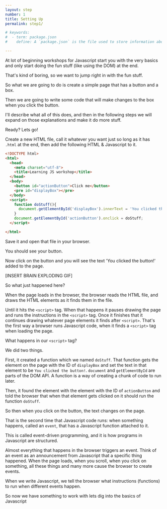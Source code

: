 ```yaml
---
layout: step
number: 1
title: Setting Up
permalink: step1/

# keywords:
#  - term: package.json
#    define: A `package.json` is the file used to store information about a Node.js project, such as its name and its dependencies. Read more [here](https://docs.npmjs.com/files/package.json).

---
```


At lot of beginning workshops for Javascript start you with the very basics and only start doing the fun stuff (like using the DOM) at the end.

That's kind of boring, so we want to jump right in with the fun stuff.

So what we are going to do is create a simple page that has a button and a box.

Then we are going to write some code that will make changes to the box when you click the button.

I'll describe what all of this does, and then in the following steps we will expand on those explanations and make it do more stuff.

Ready?  Lets go!

Create a new HTML file, call it whatever you want just so long as it has `.html` at the end, then add the following HTML & Javascript to it.

```html
<!DOCTYPE html>
<html>
  <head>
    <meta charset="utf-8">
    <title>Learning JS workshop</title>
  </head>
  <body>
    <button id="actionButton">Click me</button>
    <pre id="displayBox"></pre>
  </body>
  <script>
    function doStuff(){
      document.getElementById('displayBox').innerText = 'You clicked the button!';
    }
    document.getElementById('actionButton').onclick = doStuff;
  </script>

</html>
```

Save it and open that file in your browser.

You should see your button.

Now click on the button and you will see the text 'You clicked the button!' added to the page.

[INSERT BRAIN EXPLODING GIF]

So what just happened here?

When the page loads in the browser, the browser reads the HTML file, and draws the HTML elements as it finds them in the file.  

Until it hits the `<script>` tag.  When that happens it pauses drawing the page and runs the instructions in the `<script>` tag.  Once it finishes that it continues drawing whatever page elements it finds after `<script>`.  That's the first way a browser runs Javascript code, when it finds a `<script>` tag when loading the page.

What happens in our `<script>` tag?

We did two things.  

First, it created a function which we named `doStuff`.  That function gets the element on the page with the ID of `displayBox` and set the text in that element to be `You clicked the button!`.  `document` and `getElementById` are parts of the DOM API.  A function is a way of creating a chunk of code to run later.

Then, it found the element with the element with the ID of `actionButton` and told the browser that when that element gets clicked on it should run the function `doStuff`.

So then when you click on the button, the text changes on the page.  

That is the second time that Javascript code runs: when something happens, called an `event`, that has a Javascript function attached to it.

This is called event-driven programming, and it is how programs in Javascript are structured.

Almost everything that happens in the browser triggers an event. Think of an event as an announcement from Javascript that a specific thing happened. When the page loads, when you scroll, when you click on something, all these things and many more cause the browser to create events.

When we write Javascript, we tell the browser what instructions (functions) to run when different events happen.

So now we have something to work with lets dig into the basics of Javascript

<!-- ## Script placement

You can actually put script tags anywhere in a page.  And you can use more than one.

Does it matter where the `<script>` tags go?

Remember how I said that the browser pauses updating page elements when it encounters a `<script>`?

In our page we have the `<script>` after `<body>`.  What do you think will happen if you were to put it before `<body>`?

Try it.  

The page will load but the button does nothing?  Why?

If you open up your browser developer tools and go to the console tab you will see an error something like this:

```
TypeError: document.getElementById(...) is null
```

This error occurs when the page loads.  Refresh the page to see.

This line is the one that tried to assign our `doStuff` function to the `click` event of the `actionButton` button.  But because the `script` tag was before the button in the page, we browser doesn't know about the button yet and so it can't find it.

The earlier line in the `doStuff` function that looks up `displayBox` doesn't produce an error because that line hasn't actually run yet. All we are doing there is creating the function, creating code that will run later. But that code will never run because although the function is created ok, it the line that assigned it to the click event didn't run successfully. -->
